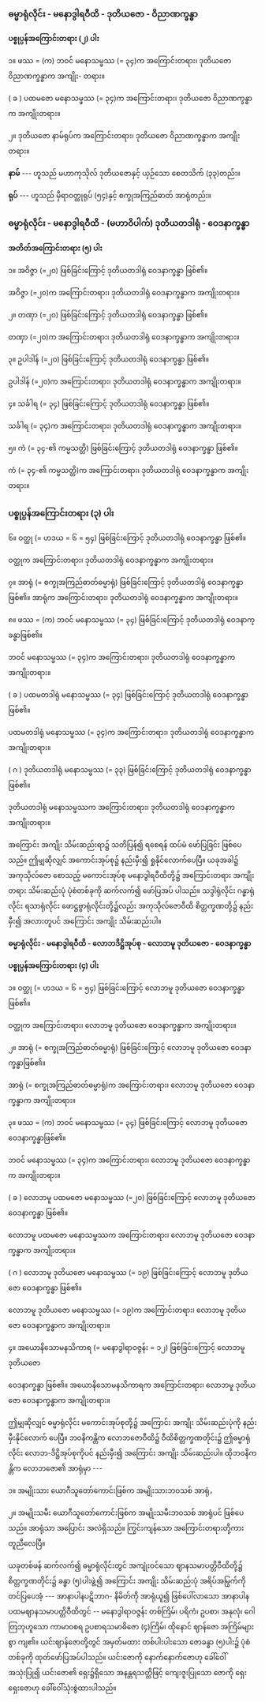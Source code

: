 ### ဓမ္မာရုံလိုင်း - မနောဒွါရဝီထိ - ဒုတိယဇော - ဝိညာဏက္ခန္ဓာ

**ပစ္စုပ္ပန်အကြောင်းတရား (၂) ပါး**

၁။ ဖဿ = (က) ဘဝင် မနောသမ္ဖဿ (= ၃၄)က အကြောင်းတရား၊ ဒုတိယဇော ဝိညာဏက္ခန္ဓာက အကျိုး-
တရား။

( ခ ) ပထမဇော မနောသမ္ဖဿ (= ၃၄)က အကြောင်းတရား၊ ဒုတိယဇော ဝိညာဏက္ခန္ဓာက
အကျိုးတရား။

၂။ ဒုတိယဇော နာမ်ရုပ်က အကြောင်းတရား၊ ဒုတိယဇော ဝိညာဏက္ခန္ဓာက အကျိုးတရား။

**နာမ်** --- ဟူသည် မဟာကုသိုလ် ဒုတိယဇောနှင့် ယှဉ်သော စေတသိက် (၃၃)တည်း။

**ရုပ်** --- ဟူသည် မှီရာဝတ္ထုရုပ် (၅၄)နှင့် စက္ခုအကြည်ဓာတ် အာရုံတည်း။

### ဓမ္မာရုံလိုင်း - မနောဒွါရဝီထိ - (မဟာဝိပါက်) ဒုတိယတဒါရုံ - ဝေဒနာက္ခန္ဓာ

**အတိတ်အကြောင်းတရား (၅) ပါး**

၁။ အဝိဇ္ဇာ (=၂၀) ဖြစ်ခြင်းကြောင့် ဒုတိယတဒါရုံ ဝေဒနာက္ခန္ဓာ ဖြစ်၏။

အဝိဇ္ဇာ (=၂၀)က အကြောင်းတရား၊ ဒုတိယတဒါရုံ ဝေဒနာက္ခန္ဓာက အကျိုးတရား။

၂။ တဏှာ (=၂၀) ဖြစ်ခြင်းကြောင့် ဒုတိယတဒါရုံ ဝေဒနာက္ခန္ဓာ ဖြစ်၏။

တဏှာ (=၂၀)က အကြောင်းတရား၊ ဒုတိယတဒါရုံ ဝေဒနာက္ခန္ဓာက အကျိုးတရား။

၃။ ဥပါဒါန် (=၂၀) ဖြစ်ခြင်းကြောင့် ဒုတိယတဒါရုံ ဝေဒနာက္ခန္ဓာ ဖြစ်၏။

ဥပါဒါန် (=၂၀)က အကြောင်းတရား၊ ဒုတိယတဒါရုံ ဝေဒနာက္ခန္ဓာက အကျိုးတရား။

၄။ သင်္ခါရ (= ၃၄) ဖြစ်ခြင်းကြောင့် ဒုတိယတဒါရုံ ဝေဒနာက္ခန္ဓာ ဖြစ်၏။

သင်္ခါရ (= ၃၄)က အကြောင်းတရား၊ ဒုတိယတဒါရုံ ဝေဒနာက္ခန္ဓာက အကျိုးတရား။

၅။ ကံ (= ၃၄-၏ ကမ္မသတ္တိ) ဖြစ်ခြင်းကြောင့် ဒုတိယတဒါရုံ ဝေဒနာက္ခန္ဓာ ဖြစ်၏။

ကံ (= ၃၄-၏ ကမ္မသတ္တိ)က အကြောင်းတရား၊ ဒုတိယတဒါရုံ ဝေဒနာက္ခန္ဓာက အကျိုးတရား။

### ပစ္စုပ္ပန်အကြောင်းတရား (၃) ပါး

၆။ ဝတ္ထု (= ဟဒယ = ၆ = ၅၄) ဖြစ်ခြင်းကြောင့် ဒုတိယတဒါရုံ ဝေဒနာက္ခန္ဓာ ဖြစ်၏။

ဝတ္ထုက အကြောင်းတရား၊ ဒုတိယတဒါရုံ ဝေဒနာက္ခန္ဓာက အကျိုးတရား။

၇။ အာရုံ (= စက္ခုအကြည်ဓာတ်ဓမ္မာရုံ) ဖြစ်ခြင်းကြောင့် ဒုတိယတဒါရုံ ဝေဒနာက္ခန္ဓာဖြစ်၏။
အာရုံက အကြောင်းတရား၊ ဒုတိယတဒါရုံ ဝေဒနာက္ခန္ဓာက အကျိုးတရား။

၈။ ဖဿ = (က) ဘဝင် မနောသမ္ဖဿ (= ၃၄) ဖြစ်ခြင်းကြောင့် ဒုတိယတဒါရုံ ဝေဒနာက္ခန္ဓာဖြစ်၏။

ဘဝင် မနောသမ္ဖဿ (= ၃၄)က အကြောင်းတရား၊ ဒုတိယတဒါရုံ ဝေဒနာက္ခန္ဓာက
အကျိုးတရား။

( ခ ) ပထမတဒါရုံ မနောသမ္ဖဿ (= ၃၄) ဖြစ်ခြင်းကြောင့် ဒုတိယတဒါရုံ ဝေဒနာက္ခန္ဓာဖြစ်၏။

ပထမတဒါရုံ မနောသမ္ဖဿ (= ၃၄)က အကြောင်းတရား၊ ဒုတိယတဒါရုံ ဝေဒနာက္ခန္ဓာက
အကျိုးတရား။

( ဂ ) ဒုတိယတဒါရုံ မနောသမ္ဖဿ (= ၃၃) ဖြစ်ခြင်းကြောင့် ဒုတိယတဒါရုံ ဝေဒနာက္ခန္ဓာဖြစ်၏။

ဒုတိယတဒါရုံ မနောသမ္ဖဿက အကြောင်းတရား၊ ဒုတိယတဒါရုံ ဝေဒနာက္ခန္ဓာက
အကျိုးတရား။

အကြောင်း အကျိုး သိမ်းဆည်းရာ၌ သတိပြန်၍ ရစေရန် ထပ်မံ ဖော်ပြခြင်း ဖြစ်ပေသည်။ ဤမျှဆိုလျှင်
အကောင်းအုပ်စု၌ နည်းမှီး၍ ရှုနိုင်လောက်ပေပြီ။ ယခုအခါ၌ အကုသိုလ်ဇော စောသည့် မကောင်းအုပ်စု
မနောဒွါရဝီထိတို့၌ အကြောင်းတရား အကျိုးတရား သိမ်းဆည်းပုံ ပုံစံတစ်ခုကို ဆက်လက်၍ ဖော်ပြအပ်
ပါသည်။ သဒ္ဒါရုံလိုင်း ဂန္ဓာရုံလိုင်း ရသာရုံလိုင်း ဖောဋ္ဌဗ္ဗာရုံလိုင်းတို့၌လည်း အကုသိုလ်ဇောဝီထိ စိတ္တက္ခဏတို့၌
နည်းမှီး၍ အလားတူပင် အကြောင်း အကျိုး သိမ်းဆည်းပါ။

**ဓမ္မာရုံလိုင်း - မနောဒွါရဝီထိ - လောဘဒိဋ္ဌိအုပ်စု - လောဘမူ ဒုတိယဇော - ဝေဒနာက္ခန္ဓာ**

**ပစ္စုပ္ပန်အကြောင်းတရား (၄) ပါး**

၁။ ဝတ္ထု (= ဟဒယ = ၆ = ၅၄) ဖြစ်ခြင်းကြောင့် လောဘမူ ဒုတိယဇော ဝေဒနာက္ခန္ဓာ ဖြစ်၏။

ဝတ္ထုက အကြောင်းတရား၊ လောဘမူ ဒုတိယဇော ဝေဒနာက္ခန္ဓာက အကျိုးတရား။

၂။ အာရုံ (= စက္ခုအကြည်ဓာတ်ဓမ္မာရုံ) ဖြစ်ခြင်းကြောင့် လောဘမူ ဒုတိယဇော ဝေဒနာက္ခန္ဓာဖြစ်၏။

အာရုံ (= စက္ခုအကြည်ဓာတ်ဓမ္မာရုံ)က အကြောင်းတရား၊ လောဘမူ ဒုတိယဇော ဝေဒနာက္ခန္ဓာက
အကျိုးတရား။

၃။ ဖဿ = (က) ဘဝင် မနောသမ္ဖဿ (= ၃၄) ဖြစ်ခြင်းကြောင့် လောဘမူ ဒုတိယဇော ဝေဒနာက္ခန္ဓာဖြစ်၏။

ဘဝင် မနောသမ္ဖဿ (= ၃၄)က အကြောင်းတရား၊ လောဘမူ ဒုတိယဇော ဝေဒနာက္ခန္ဓာက
အကျိုးတရား။

( ခ ) လောဘမူ ပထမဇော မနောသမ္ဖဿ (=၂၀) ဖြစ်ခြင်းကြောင့် လောဘမူ ဒုတိယဇော
ဝေဒနာက္ခန္ဓာ ဖြစ်၏။

လောဘမူ ပထမဇော မနောသမ္ဖဿက အကြောင်းတရား၊ လောဘမူ ဒုတိယဇော
ဝေဒနာက္ခန္ဓာက အကျိုးတရား။

( ဂ ) လောဘမူ ဒုတိယဇော မနောသမ္ဖဿ (= ၁၉) ဖြစ်ခြင်းကြောင့် လောဘမူ ဒုတိယဇော
ဝေဒနာက္ခန္ဓာ ဖြစ်၏။

လောဘမူ ဒုတိယဇော မနောသမ္ဖဿ (= ၁၉)က အကြောင်းတရား၊ လောဘမူ ဒုတိယဇော
ဝေဒနာက္ခန္ဓာက အကျိုးတရား။

၄။ အယောနိသောမနသိကာရ (= မနောဒွါရာဝဇ္ဇန်း = ၁၂) ဖြစ်ခြင်းကြောင့် လောဘမူ ဒုတိယဇော

ဝေဒနာက္ခန္ဓာ ဖြစ်၏။ အယောနိသောမနသိကာရက အကြောင်းတရား၊ လောဘမူ ဒုတိယဇော
ဝေဒနာက္ခန္ဓာက အကျိုးတရား။

ဤမျှဆိုလျှင် ဓမ္မာရုံလိုင်း မကောင်းအုပ်စုတို့၌ အကြောင်း အကျိုး သိမ်းဆည်းပုံကို နည်းမှီးနိုင်လောက်
ပေပြီ။ ဘ၀နိကန္တိက လောဘဇောဝီထိ၌ ဝီထိစိတ္တက္ခဏတိုင်း၌ ဤဓမ္မာရုံလိုင်း လောဘ-ဒိဋ္ဌိအုပ်စုကိုပင်
နည်းမှီး၍ အကြောင်း အကျိုး သိမ်းဆည်းပါ။ ထိုဘ၀နိကန္တိက လောဘဇော၏ အာရုံမှာ ---

၁။ အမျိုးသား ယောဂီသူတော်ကောင်းဖြစ်က အမျိုးသားဘ၀သစ် အာရုံ，

၂။ အမျိုးသမီး ယောဂီသူတော်ကောင်းဖြစ်က အမျိုးသမီးဘ၀သစ် အာရုံပင် ဖြစ်ပေသည်။ အာရုံသာ
အပြောင်း အလဲရှိသည်။ ကြွင်းကျန်သော အကြောင်းတရားတို့ကား တူညီလေပြီ။

ယခုတစ်ဖန် ဆက်လက်၍ ဓမ္မာရုံလိုင်းတွင် အကျုံးဝင်သော ဈာနသမာပတ္တိဝီထိတို့၌ စိတ္တက္ခဏတိုင်း၌
ခန္ဓာ (၅)ပါးဖွဲ့၍ အကြောင်း အကျိုး သိမ်းဆည်းပုံ အရိပ်အမြွက်ကို တင်ပြပေအံ့ --- အာနာပါနပဋိဘာဂ-
နိမိတ်ကို အာရုံယူ၍ ဖြစ်ပေါ်လာသော အာနာပါန ပထမဈာနသမာပတ္တိဝီထိတွင် -- မနောဒွါရာဝဇ္ဇန်း တစ်ကြိမ်၊
ပရိကံ၊ ဥပစာ၊ အနုလုံ၊ ဂေါတြဘုဟူသော ကာမာ၀စရ ဥပစာရသမာဓိဇော (၄)ကြိမ်၊ ထိုနောင် ဈာန်ဇော
အကြိမ်များစွာ ကျ၏။ ယင်းဈာန်ဇောတို့တွင် အမှတ်မထား တစ်ပါးပါးသော ဇောခန္ဓာ (၅)ပါး၌ ပုံစံတစ်ခုကို
ထုတ်ဖော်ပြအပ်ပါသည်။ ယင်းဇောကို နောက်နောက်ဇောဟု ခေါ်ဝေါ်အသုံးပြု၍ ယင်းဇော၏ ရှေး၌ရှိသော
အနန္တရသတ္တိဖြင့် ကျေးဇူးပြုသော ဇောကို ရှေးရှေးဇောဟု ခေါ်ဝေါ်သုံးစွဲထားပါသည်။
